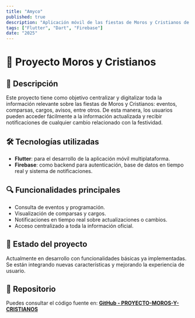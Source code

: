 ```yaml
---
title: "Amyco"
published: true
description: "Aplicación móvil de las fiestas de Moros y Cristianos de Orihuela."
tags: ["Flutter", "Dart", "Firebase"]
date: "2025"
---
```

# 🎉 Proyecto Moros y Cristianos

## 📌 Descripción

Este proyecto tiene como objetivo centralizar y digitalizar toda la información relevante sobre las fiestas de Moros y Cristianos: eventos, comparsas, cargos, avisos, entre otros. De esta manera, los usuarios pueden acceder fácilmente a la información actualizada y recibir notificaciones de cualquier cambio relacionado con la festividad.

## 🛠️ Tecnologías utilizadas

- **Flutter**: para el desarrollo de la aplicación móvil multiplataforma.
- **Firebase**: como backend para autenticación, base de datos en tiempo real y sistema de notificaciones.

## 🔍 Funcionalidades principales

- Consulta de eventos y programación.
- Visualización de comparsas y cargos.
- Notificaciones en tiempo real sobre actualizaciones o cambios.
- Acceso centralizado a toda la información oficial.

## 🚀 Estado del proyecto

Actualmente en desarrollo con funcionalidades básicas ya implementadas. Se están integrando nuevas características y mejorando la experiencia de usuario.

## 📂 Repositorio

Puedes consultar el código fuente en: **[GitHub - PROYECTO-MOROS-Y-CRISTIANOS](https://github.com/JonathanCampico/PROYECTO-MOROS-Y-CRISTIANOS)**
